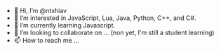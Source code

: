 - 👋 Hi, I’m @ntxhiav
- 👀 I’m interested in JavaScript, Lua, Java, Python, C++, and C#.
- 🌱 I’m currently learning Javascript.
- 💞️ I’m looking to collaborate on ... (non yet, I'm still a student learning)
- 📫 How to reach me ...

<!---
ntxhiav/ntxhiav is a ✨ special ✨ repository because its `README.md` (this file) appears on your GitHub profile.
You can click the Preview link to take a look at your changes.
--->
